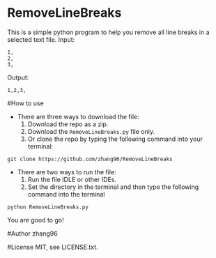 # RemoveLineBreaks
This is a simple python program to help you remove all line breaks in a selected text file.
Input:
```
1,
2,
3,
```
Output:
```
1,2,3,
```
#How to use
- There are three ways to download the file:
  1. Download the repo as a zip.
  2. Download the <code>RemoveLineBreaks.py</code> file only.
  3. Or clone the repo by typing the following command into your terminal:


```  
git clone https://github.com/zhang96/RemoveLineBreaks
```
- There are two ways to run the file:
  1. Run the file IDLE or other IDEs.
  2. Set the directory in the terminal and then type the following command into the terminal
```
python RemoveLineBreaks.py
```
You are good to go!

#Author
zhang96

#License
MIT, see LICENSE.txt.
